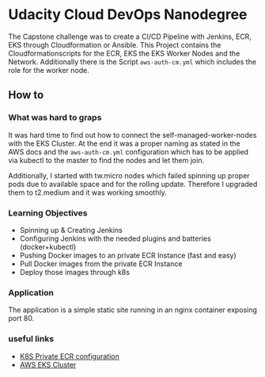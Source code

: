 # Udacity Cloud DevOps Nanodegree

The Capstone challenge was to create a CI/CD Pipeline with Jenkins, ECR, EKS
through Cloudformation or Ansible. This Project contains the
Cloudformationscripts for the ECR, EKS the EKS Worker Nodes and the Network.
Additionally there is the Script `aws-auth-cm.yml` which includes the role for
the worker node.

## How to

### What was hard to graps

It was hard time to find out how to connect the self-managed-worker-nodes with
the EKS Cluster. At the end it was a proper naming as stated in the AWS docs and
the `aws-auth-cm.yml` configuration which has to be applied via kubectl to the
master to find the nodes and let them join.

Additionally, I started with tw.micro nodes which failed spinning up proper pods
due to available space and for the rolling update. Therefore I upgraded them to
t2.medium and it was working smoothly.

### Learning Objectives

- Spinning up & Creating Jenkins
- Configuring Jenkins with the needed plugins and batteries (docker+kubectl)
- Pushing Docker images to an private ECR Instance (fast and easy)
- Pull Docker images from the private ECR Instance
- Deploy those images through k8s

### Application

The application is a simple static site running in an nginx container exposing
port 80.

### useful links

- [K8S Private ECR configuration](https://kubernetes.io/docs/tasks/configure-pod-container/pull-image-private-registry/)
- [AWS EKS Cluster](https://docs.aws.amazon.com/de_de/AWSCloudFormation/latest/UserGuide/aws-resource-eks-cluster.html)

